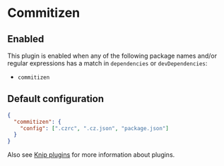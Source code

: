 # Commitizen

## Enabled

This plugin is enabled when any of the following package names and/or regular expressions has a match in `dependencies`
or `devDependencies`:

- `commitizen`

## Default configuration

```json
{
  "commitizen": {
    "config": [".czrc", ".cz.json", "package.json"]
  }
}
```

Also see [Knip plugins][1] for more information about plugins.

[1]: https://github.com/webpro/knip/blob/main/README.md#plugins
